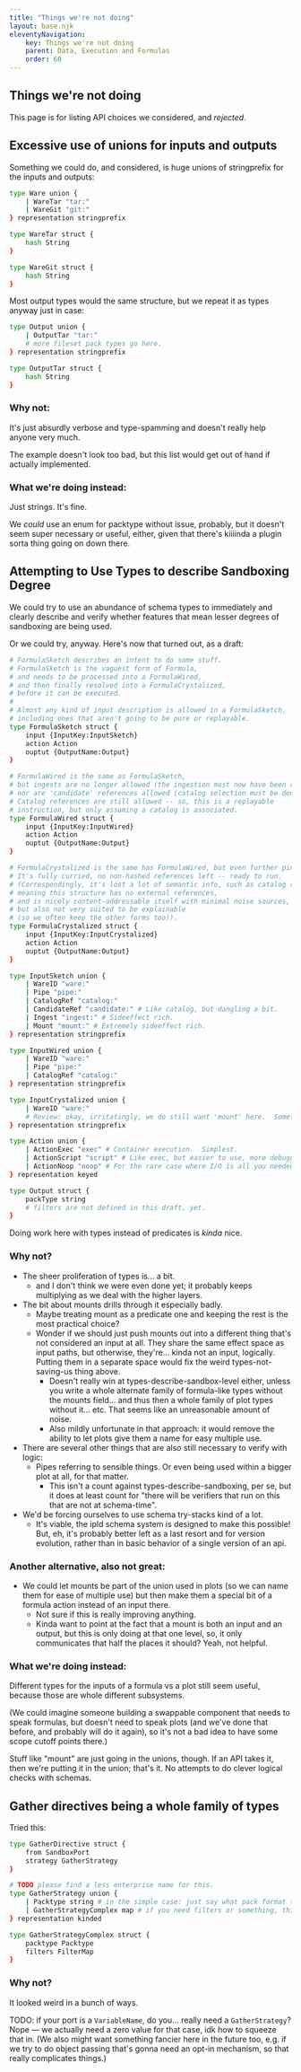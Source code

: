 ```yaml
---
title: "Things we're not doing"
layout: base.njk
eleventyNavigation: 
    key: Things we're not doing
    parent: Data, Execution and Formulas
    order: 60
---
```


## Things we're not doing

This page is for listing API choices we considered, and *rejected*.

## Excessive use of unions for inputs and outputs

Something we could do, and considered, is huge unions of stringprefix for the inputs and outputs:

```bash
type Ware union {
	| WareTar "tar:"
	| WareGit "git:"
} representation stringprefix

type WareTar struct {
	hash String
}

type WareGit struct {
	hash String
}
```

Most output types would the same structure, but we repeat it as types anyway just in case:

```bash
type Output union {
	| OutputTar "tar:"
	# more fileset pack types go here.
} representation stringprefix

type OutputTar struct {
	hash String
}
```

### Why not:

It's just absurdly verbose and type-spamming and doesn't really help anyone very much.

The example doesn't look too bad, but this list would get out of hand if actually implemented.

### What we're doing instead:

Just strings.  It's fine.

We *could* use an enum for packtype without issue, probably, but it doesn't seem super necessary or useful, either, given that there's kiiiinda a plugin sorta thing going on down there.

## Attempting to Use Types to describe Sandboxing Degree

We could try to use an abundance of schema types to immediately and clearly describe and verify whether features that mean lesser degrees of sandboxing are being used.

Or we could try, anyway.  Here's now that turned out, as a draft:

```bash
# FormulaSketch describes an intent to do some stuff.
# FormulaSketch is the vaguest form of Formula,
# and needs to be processed into a FormulaWired,
# and then finally resolved into a FormulaCrystalized,
# before it can be executed.
#
# Almost any kind of input description is allowed in a FormulaSketch,
# including ones that aren't going to be pure or replayable.
type FormulaSketch struct {
	input {InputKey:InputSketch}
	action Action
	ouptut {OutputName:Output}
}

# FormulaWired is the same as FormulaSketch,
# but ingests are no longer allowed (the ingestion must now have been computed),
# nor are 'candidate' references allowed (catalog selection must be done now).
# Catalog references are still allowed -- so, this is a replayable
# instruction, but only assuming a catalog is associated.
type FormulaWired struct {
	input {InputKey:InputWired}
	action Action
	ouptut {OutputName:Output}
}

# FormulaCrystalized is the same has FormulaWired, but even further pinned down.
# It's fully curried, no non-hashed references left -- ready to run.
# (Correspondingly, it's lost a lot of semantic info, such as catalog references,
# meaning this structure has no external references,
# and is nicely content-addressable itself with minimal noise sources,
# but also not very suited to be explainable
# (so we often keep the other forms too)).
type FormulaCrystalized struct {
	input {InputKey:InputCrystalized}
	action Action
	ouptut {OutputName:Output}
}

type InputSketch union {
	| WareID "ware:"
	| Pipe "pipe:"
	| CatalogRef "catalog:"
	| CandidateRef "candidate:" # Like catalog, but dangling a bit.
	| Ingest "ingest:" # Sideeffect rich.
	| Mount "mount:" # Extremely sideeffect rich.
} representation stringprefix

type InputWired union {
	| WareID "ware:"
	| Pipe "pipe:"
	| CatalogRef "catalog:"
} representation stringprefix

type InputCrystalized union {
	| WareID "ware:"
	# Review: okay, irritatingly, we do still want 'mount' here.  Sometimes.
} representation stringprefix

type Action union {
	| ActionExec "exec" # Container execution.  Simplest.
	| ActionScript "script" # Like exec, but easier to use, more debuggable.
	| ActionNoop "noop" # For the rare case where I/O is all you needed.
} representation keyed

type Output struct {
	packType string
	# filters are not defined in this draft, yet.
}
```

Doing work here with types instead of predicates is *kinda* nice.  

### Why not?

- The sheer proliferation of types is... a bit.
    - and I don't think we were even done yet; it probably keeps multiplying as we deal with the higher layers.
- The bit about mounts drills through it especially badly.
    - Maybe treating mount as a predicate one and keeping the rest is the most practical choice?
    - Wonder if we should just push mounts out into a different thing that's not considered an input at all.  They share the same effect space as input paths, but otherwise, they're... kinda not an input, logically.  Putting them in a separate space would fix the weird types-not-saving-us thing above.
        - Doesn't really win at types-describe-sandbox-level either, unless you write a whole alternate family of formula-like types without the mounts field... and thus then a whole family of plot types without it... etc.  That seems like an unreasonable amount of noise.
        - Also mildly unfortunate in that approach: it would remove the ability to let plots give them a name for easy multiple use.
- There are several other things that are also still necessary to verify with logic:
    - Pipes referring to sensible things.  Or even being used within a bigger plot at all, for that matter.
        - This isn't a count against types-describe-sandboxing, per se, but it does at least count for "there will be verifiers that run on this that are not at schema-time".
- We'd be forcing ourselves to use schema try-stacks kind of a lot.
    - It's viable, the ipld schema system is designed to make this possible!  But, eh, it's probably better left as a last resort and for version evolution, rather than in basic behavior of a single version of an api.

### Another alternative, also not great:

- We could let mounts be part of the union used in plots (so we can name them for ease of multiple use) but then make them a special bit of a formula action instead of an input there.
    - Not sure if this is really improving anything.
    - Kinda want to point at the fact that a mount is both an input and an output, but this is only doing at that one level, so, it only communicates that half the places it should?  Yeah, not helpful.

### What we're doing instead:

Different types for the inputs of a formula vs a plot still seem useful, because those are whole different subsystems.

(We could imagine someone building a swappable component that needs to speak formulas, but doesn't need to speak plots (and we've done that before, and probably will do it again), so it's not a bad idea to have some scope cutoff points there.)

Stuff like "mount" are just going in the unions, though.  If an API takes it, then we're putting it in the union; that's it.  No attempts to do clever logical checks with schemas.

## Gather directives being a whole family of types

Tried this:

```bash
type GatherDirective struct {
	from SandboxPort
	strategy GatherStrategy
}

# TODO please find a less enterprise name for this.
type GatherStrategy union {
	| Packtype string # in the simple case: just say what pack format to use!
	| GatherStrategyComplex map # if you need filters or something, this.
} representation kinded

type GatherStrategyComplex struct {
	packtype Packtype
	filters FilterMap
}
```

### Why not?

It looked weird in a bunch of ways.

TODO: if your port is a `VariableName`, do you... really need a `GatherStrategy`?  Nope — we actually need a zero value for that case, idk how to squeeze that in.  (We also might want something fancier here in the future too, e.g. if we try to do object passing that's gonna need an opt-in mechanism, so that really complicates things.)